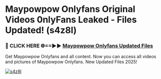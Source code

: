 # Maypowpow Onlyfans Original Videos 0nlyFans Leaked - Files Updated! (s4z8l)

<h3>🔴 CLICK HERE 🌐==►► <a href="https://best4dudes.click/HH4t6V" rel="nofollow">Maypowpow Onlyfans Updated Files</a></h3>

Get Maypowpow Onlyfans and all content. Now you can access all videos and pictures of Maypowpow Onlyfans. New Updated Files 2025!

[![s4z8l](https://github.com/user-attachments/assets/8c521d6e-e6e3-4a75-9320-d58ab9d79d5b)](https://best4dudes.click/HH4t6V)
